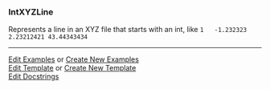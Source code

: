 ### <a id="McUtils.Parsers.RegexPatterns.IntXYZLine">IntXYZLine</a>
Represents a line in an XYZ file that starts with an int, like
    ```
    1   -1.232323 2.23212421 43.44343434
    ```



___

[Edit Examples](https://github.com/McCoyGroup/McUtils/edit/edit/ci/examples/McUtils/Parsers/RegexPatterns/IntXYZLine.md) or 
[Create New Examples](https://github.com/McCoyGroup/McUtils/new/edit/?filename=ci/examples/McUtils/Parsers/RegexPatterns/IntXYZLine.md) <br/>
[Edit Template](https://github.com/McCoyGroup/McUtils/edit/edit/ci/docs/McUtils/Parsers/RegexPatterns/IntXYZLine.md) or 
[Create New Template](https://github.com/McCoyGroup/McUtils/new/edit/?filename=ci/docs/templates/McUtils/Parsers/RegexPatterns/IntXYZLine.md) <br/>
[Edit Docstrings](https://github.com/McCoyGroup/McUtils/edit/edit/McUtils/Parsers/RegexPatterns/IntXYZLine/__init__.py?message=Update%20Docs)